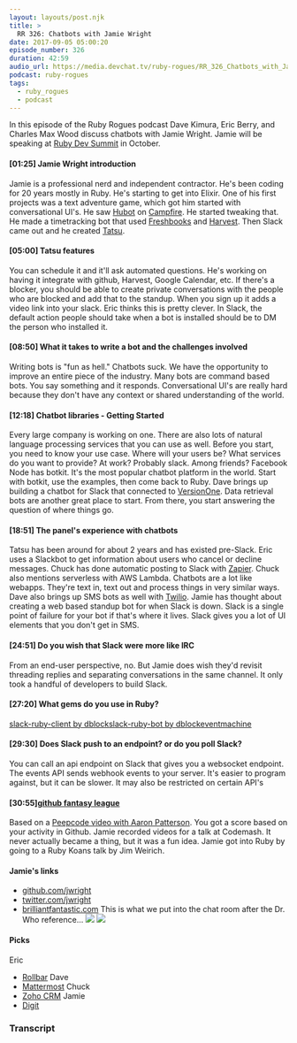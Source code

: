 ```yaml
---
layout: layouts/post.njk
title: >
  RR 326: Chatbots with Jamie Wright
date: 2017-09-05 05:00:20
episode_number: 326
duration: 42:59
audio_url: https://media.devchat.tv/ruby-rogues/RR_326_Chatbots_with_Jamie_Wright.mp3
podcast: ruby-rogues
tags:
  - ruby_rogues
  - podcast
---
```


In this episode of the Ruby Rogues podcast Dave Kimura, Eric Berry, and Charles Max Wood discuss chatbots with Jamie Wright. Jamie will be speaking at [Ruby Dev Summit](http://rubydevsummit.com) in October.

#### [01:25] Jamie Wright introduction

Jamie is a professional nerd and independent contractor. He's been coding for 20 years mostly in Ruby. He's starting to get into Elixir. One of his first projects was a text adventure game, which got him started with conversational UI's. He saw [Hubot](https://hubot.github.com/) on [Campfire](https://basecamp.com/retired/campfire). He started tweaking that. He made a timetracking bot that used [Freshbooks](http://gofreshbooks.com/devchat) and [Harvest](http://getharvest.com). Then Slack came out and he created [Tatsu](http://tatsu.io).

#### [05:00] Tatsu features

You can schedule it and it'll ask automated questions. He's working on having it integrate with github, Harvest, Google Calendar, etc. If there's a blocker, you should be able to create private conversations with the people who are blocked and add that to the standup. When you sign up it adds a video link into your slack. Eric thinks this is pretty clever. In Slack, the default action people should take when a bot is installed should be to DM the person who installed it.

#### [08:50] What it takes to write a bot and the challenges involved

Writing bots is "fun as hell." Chatbots suck. We have the opportunity to improve an entire piece of the industry. Many bots are command based bots. You say something and it responds. Conversational UI's are really hard because they don't have any context or shared understanding of the world.

#### [12:18] Chatbot libraries - Getting Started

Every large company is working on one. There are also lots of natural language processing services that you can use as well. Before you start, you need to know your use case. Where will your users be? What services do you want to provide? At work? Probably slack. Among friends? Facebook Node has botkit. It's the most popular chatbot platform in the world. Start with botkit, use the examples, then come back to Ruby. Dave brings up building a chatbot for Slack that connected to [VersionOne](http://versionone.com). Data retrieval bots are another great place to start. From there, you start answering the question of where things go.

#### [18:51] The panel's experience with chatbots

Tatsu has been around for about 2 years and has existed pre-Slack. Eric uses a Slackbot to get information about users who cancel or decline messages. Chuck has done automatic posting to Slack with [Zapier](http://zapier.com). Chuck also mentions serverless with AWS Lambda. Chatbots are a lot like webapps. They're text in, text out and process things in very similar ways. Dave also brings up SMS bots as well with [Twilio](http://twilio.com). Jamie has thought about creating a web based standup bot for when Slack is down. Slack is a single point of failure for your bot if that's where it lives. Slack gives you a lot of UI elements that you don't get in SMS.

#### [24:51] Do you wish that Slack were more like IRC

From an end-user perspective, no. But Jamie does wish they'd revisit threading replies and separating conversations in the same channel. It only took a handful of developers to build Slack.

#### [27:20] What gems do you use in Ruby?

[slack-ruby-client by dblock](https://github.com/slack-ruby/slack-ruby-client)[slack-ruby-bot by dblock](https://github.com/slack-ruby/slack-ruby-bot)[eventmachine](https://github.com/eventmachine/eventmachine)

#### [29:30] Does Slack push to an endpoint? or do you poll Slack?

You can call an api endpoint on Slack that gives you a websocket endpoint. The events API sends webhook events to your server. It's easier to program against, but it can be slower. It may also be restricted on certain API's

#### [30:55][github fantasy league](https://github.com/jwright/github-fantasy-league)

Based on a [Peepcode video with Aaron Patterson](https://www.pluralsight.com/courses/play-by-play-aaron-patterson). You got a score based on your activity in Github. Jamie recorded videos for a talk at Codemash. It never actually became a thing, but it was a fun idea. Jamie got into Ruby by going to a Ruby Koans talk by Jim Weirich.

#### Jamie's links

- [github.com/jwright](http://github.com/jwright)
- [twitter.com/jwright](http://twitter.com/jwright)
- [brilliantfantastic.com](http://brilliantfantastic.com)
  This is what we put into the chat room after the Dr. Who reference... ![](https://devchat.tv/wp-content/uploads/2017/09/^3BF6E5FB510664B5537A726B07D95F6602C6D85E43DCD656FF^tfile_urlpv.gif) ![](https://devchat.tv/wp-content/uploads/2017/09/^B9E9CAA4093BDBD2B45380882901EB97F8F6DE517CE3137A94^tfile_urlpv.gif)

#### Picks

Eric

- [Rollbar](http://rollbar.com)
  Dave
- [Mattermost](https://about.mattermost.com/)
  Chuck
- [Zoho CRM](http://crm.zoho.com)
  Jamie
- [Digit](http://digit.co)

### Transcript
